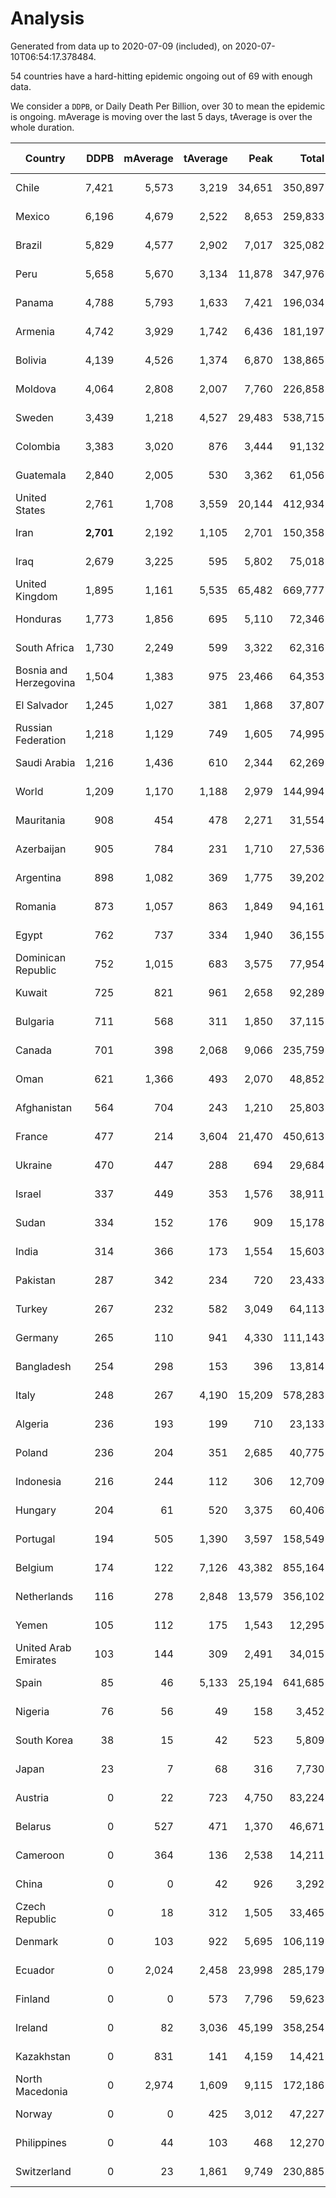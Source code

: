 
# Analysis

Generated from data up to 2020-07-09 (included), on 2020-07-10T06:54:17.378484.

54 countries have a hard-hitting epidemic ongoing out of 69 with enough data.

We consider a `DDPB`, or Daily Death Per Billion, over 30 to mean the epidemic is ongoing.
mAverage is moving over the last 5 days, tAverage is over the whole duration.


| Country | DDPB | mAverage | tAverage | Peak | Total | Start | Peak Date | End | Duration |  Status |
|---------|-----:|---------:|---------:|-----:|------:|-------|-----------|-----|----------|---------|
| Chile | 7,421 | 5,573 | 3,219 | 34,651 | 350,897 | 2020-03-22 | 2020-06-08 | None | 109 days | ongoing |
| Mexico | 6,196 | 4,679 | 2,522 | 8,653 | 259,833 | 2020-03-28 | 2020-06-04 | None | 103 days | ongoing |
| Brazil | 5,829 | 4,577 | 2,902 | 7,017 | 325,082 | 2020-03-19 | 2020-06-05 | None | 112 days | ongoing |
| Peru | 5,658 | 5,670 | 3,134 | 11,878 | 347,976 | 2020-03-20 | 2020-06-15 | None | 111 days | ongoing |
| Panama | 4,788 | 5,793 | 1,633 | 7,421 | 196,034 | 2020-03-11 | 2020-07-04 | None | 120 days | ongoing |
| Armenia | 4,742 | 3,929 | 1,742 | 6,436 | 181,197 | 2020-03-27 | 2020-06-02 | None | 104 days | ongoing |
| Bolivia | 4,139 | 4,526 | 1,374 | 6,870 | 138,865 | 2020-03-30 | 2020-07-02 | None | 101 days | ongoing |
| Moldova | 4,064 | 2,808 | 2,007 | 7,760 | 226,858 | 2020-03-18 | 2020-06-14 | None | 113 days | ongoing |
| Sweden | 3,439 | 1,218 | 4,527 | 29,483 | 538,715 | 2020-03-12 | 2020-04-16 | None | 119 days | ongoing |
| Colombia | 3,383 | 3,020 | 876 | 3,444 | 91,132 | 2020-03-27 | 2020-07-03 | None | 104 days | ongoing |
| Guatemala | 2,840 | 2,005 | 530 | 3,362 | 61,056 | 2020-03-16 | 2020-06-06 | None | 115 days | ongoing |
| United States | 2,761 | 1,708 | 3,559 | 20,144 | 412,934 | 2020-03-15 | 2020-04-16 | None | 116 days | ongoing |
| Iran | **2,701** | 2,192 | 1,105 | 2,701 | 150,358 | 2020-02-24 | 2020-07-09 | None | 136 days | ongoing |
| Iraq | 2,679 | 3,225 | 595 | 5,802 | 75,018 | 2020-03-05 | 2020-06-27 | None | 126 days | ongoing |
| United Kingdom | 1,895 | 1,161 | 5,535 | 65,482 | 669,777 | 2020-03-10 | 2020-04-30 | None | 121 days | ongoing |
| Honduras | 1,773 | 1,856 | 695 | 5,110 | 72,346 | 2020-03-27 | 2020-07-03 | None | 104 days | ongoing |
| South Africa | 1,730 | 2,249 | 599 | 3,322 | 62,316 | 2020-03-27 | 2020-07-08 | None | 104 days | ongoing |
| Bosnia and Herzegovina | 1,504 | 1,383 | 975 | 23,466 | 64,353 | 2020-05-04 | 2020-05-04 | None | 66 days | ongoing |
| El Salvador | 1,245 | 1,027 | 381 | 1,868 | 37,807 | 2020-04-01 | 2020-06-29 | None | 99 days | ongoing |
| Russian Federation | 1,218 | 1,129 | 749 | 1,605 | 74,995 | 2020-03-31 | 2020-05-29 | None | 100 days | ongoing |
| Saudi Arabia | 1,216 | 1,436 | 610 | 2,344 | 62,269 | 2020-03-29 | 2020-06-14 | None | 102 days | ongoing |
| World | 1,209 | 1,170 | 1,188 | 2,979 | 144,994 | 2020-03-09 | 2020-04-16 | None | 122 days | ongoing |
| Mauritania | 908 | 454 | 478 | 2,271 | 31,554 | 2020-05-04 | 2020-06-11 | None | 66 days | ongoing |
| Azerbaijan | 905 | 784 | 231 | 1,710 | 27,536 | 2020-03-12 | 2020-07-06 | None | 119 days | ongoing |
| Argentina | 898 | 1,082 | 369 | 1,775 | 39,202 | 2020-03-25 | 2020-07-07 | None | 106 days | ongoing |
| Romania | 873 | 1,057 | 863 | 1,849 | 94,161 | 2020-03-22 | 2020-04-10 | None | 109 days | ongoing |
| Egypt | 762 | 737 | 334 | 1,940 | 36,155 | 2020-03-23 | 2020-06-17 | None | 108 days | ongoing |
| Dominican Republic | 752 | 1,015 | 683 | 3,575 | 77,954 | 2020-03-17 | 2020-04-13 | None | 114 days | ongoing |
| Kuwait | 725 | 821 | 961 | 2,658 | 92,289 | 2020-04-04 | 2020-05-16 | None | 96 days | ongoing |
| Bulgaria | 711 | 568 | 311 | 1,850 | 37,115 | 2020-03-12 | 2020-06-06 | None | 119 days | ongoing |
| Canada | 701 | 398 | 2,068 | 9,066 | 235,759 | 2020-03-17 | 2020-05-06 | None | 114 days | ongoing |
| Oman | 621 | 1,366 | 493 | 2,070 | 48,852 | 2020-04-01 | 2020-07-04 | None | 99 days | ongoing |
| Afghanistan | 564 | 704 | 243 | 1,210 | 25,803 | 2020-03-25 | 2020-06-18 | None | 106 days | ongoing |
| France | 477 | 214 | 3,604 | 21,470 | 450,613 | 2020-03-06 | 2020-04-16 | None | 125 days | ongoing |
| Ukraine | 470 | 447 | 288 | 694 | 29,684 | 2020-03-28 | 2020-06-17 | None | 103 days | ongoing |
| Israel | 337 | 449 | 353 | 1,576 | 38,911 | 2020-03-21 | 2020-04-10 | None | 110 days | ongoing |
| Sudan | 334 | 152 | 176 | 909 | 15,178 | 2020-04-14 | 2020-05-30 | None | 86 days | ongoing |
| India | 314 | 366 | 173 | 1,554 | 15,603 | 2020-04-10 | 2020-06-17 | None | 90 days | ongoing |
| Pakistan | 287 | 342 | 234 | 720 | 23,433 | 2020-03-31 | 2020-06-20 | None | 100 days | ongoing |
| Turkey | 267 | 232 | 582 | 3,049 | 64,113 | 2020-03-21 | 2020-04-17 | None | 110 days | ongoing |
| Germany | 265 | 110 | 941 | 4,330 | 111,143 | 2020-03-13 | 2020-04-15 | None | 118 days | ongoing |
| Bangladesh | 254 | 298 | 153 | 396 | 13,814 | 2020-04-10 | 2020-06-30 | None | 90 days | ongoing |
| Italy | 248 | 267 | 4,190 | 15,209 | 578,283 | 2020-02-22 | 2020-03-28 | None | 138 days | ongoing |
| Algeria | 236 | 193 | 199 | 710 | 23,133 | 2020-03-15 | 2020-04-10 | None | 116 days | ongoing |
| Poland | 236 | 204 | 351 | 2,685 | 40,775 | 2020-03-15 | 2020-06-20 | None | 116 days | ongoing |
| Indonesia | 216 | 244 | 112 | 306 | 12,709 | 2020-03-18 | 2020-07-05 | None | 113 days | ongoing |
| Hungary | 204 | 61 | 520 | 3,375 | 60,406 | 2020-03-15 | 2020-04-19 | None | 116 days | ongoing |
| Portugal | 194 | 505 | 1,390 | 3,597 | 158,549 | 2020-03-17 | 2020-04-03 | None | 114 days | ongoing |
| Belgium | 174 | 122 | 7,126 | 43,382 | 855,164 | 2020-03-11 | 2020-04-10 | None | 120 days | ongoing |
| Netherlands | 116 | 278 | 2,848 | 13,579 | 356,102 | 2020-03-06 | 2020-04-07 | None | 125 days | ongoing |
| Yemen | 105 | 112 | 175 | 1,543 | 12,295 | 2020-04-30 | 2020-06-16 | None | 70 days | ongoing |
| United Arab Emirates | 103 | 144 | 309 | 2,491 | 34,015 | 2020-03-21 | 2020-05-10 | None | 110 days | ongoing |
| Spain | 85 | 46 | 5,133 | 25,194 | 641,685 | 2020-03-06 | 2020-06-20 | None | 125 days | ongoing |
| Nigeria | 76 | 56 | 49 | 158 | 3,452 | 2020-04-30 | 2020-06-17 | None | 70 days | ongoing |
| South Korea | 38 | 15 | 42 | 523 | 5,809 | 2020-02-23 | 2020-03-10 | None | 137 days | ongoing |
| Japan | 23 | 7 | 68 | 316 | 7,730 | 2020-03-11 | 2020-05-02 | 2020-07-02 | 113 days | finished |
| Austria | 0 | 22 | 723 | 4,750 | 83,224 | 2020-03-12 | 2020-04-23 | 2020-07-05 | 115 days | finished |
| Belarus | 0 | 527 | 471 | 1,370 | 46,671 | 2020-03-31 | 2020-06-19 | 2020-07-08 | 99 days | finished |
| Cameroon | 0 | 364 | 136 | 2,538 | 14,211 | 2020-03-25 | 2020-06-15 | 2020-07-07 | 104 days | finished |
| China | 0 | 0 | 42 | 926 | 3,292 | 2020-01-30 | 2020-04-16 | 2020-04-16 | 77 days | finished |
| Czech Republic | 0 | 18 | 312 | 1,505 | 33,465 | 2020-03-23 | 2020-04-15 | 2020-07-08 | 107 days | finished |
| Denmark | 0 | 103 | 922 | 5,695 | 106,119 | 2020-03-15 | 2020-04-02 | 2020-07-08 | 115 days | finished |
| Ecuador | 0 | 2,024 | 2,458 | 23,998 | 285,179 | 2020-03-14 | 2020-05-11 | 2020-07-08 | 116 days | finished |
| Finland | 0 | 0 | 573 | 7,796 | 59,623 | 2020-03-21 | 2020-04-22 | 2020-07-03 | 104 days | finished |
| Ireland | 0 | 82 | 3,036 | 45,199 | 358,254 | 2020-03-12 | 2020-04-25 | 2020-07-08 | 118 days | finished |
| Kazakhstan | 0 | 831 | 141 | 4,159 | 14,421 | 2020-03-27 | 2020-07-07 | 2020-07-07 | 102 days | finished |
| North Macedonia | 0 | 2,974 | 1,609 | 9,115 | 172,186 | 2020-03-23 | 2020-07-02 | 2020-07-08 | 107 days | finished |
| Norway | 0 | 0 | 425 | 3,012 | 47,227 | 2020-03-13 | 2020-04-21 | 2020-07-02 | 111 days | finished |
| Philippines | 0 | 44 | 103 | 468 | 12,270 | 2020-03-12 | 2020-04-12 | 2020-07-08 | 118 days | finished |
| Switzerland | 0 | 23 | 1,861 | 9,749 | 230,885 | 2020-03-05 | 2020-04-15 | 2020-07-07 | 124 days | finished |

